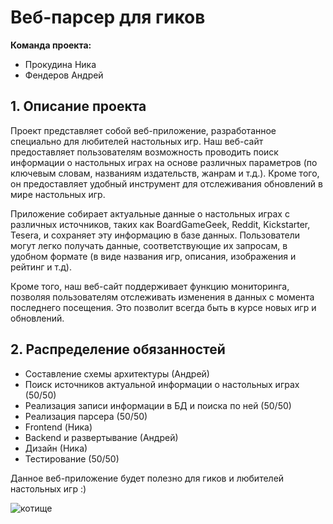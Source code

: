 # Веб-парсер для гиков

**Команда проекта:**

- Прокудина Ника
- Фендеров Андрей

## 1. Описание проекта

Проект представляет собой веб-приложение, разработанное специально для любителей настольных игр. Наш веб-сайт предоставляет пользователям возможность проводить поиск информации о настольных играх на основе различных параметров (по ключевым словам, названиям издательств, жанрам и т.д.). Кроме того, он предоставляет удобный инструмент для отслеживания обновлений в мире настольных игр.

Приложение собирает актуальные данные о настольных играх с различных источников, таких как BoardGameGeek, Reddit, Kickstarter, Tesera, и сохраняет эту информацию в базе данных. Пользователи могут легко получать данные, соответствующие их запросам, в удобном формате (в виде названия игр, описания, изображения и рейтинг и т.д).

Кроме того, наш веб-сайт поддерживает функцию мониторинга, позволяя пользователям отслеживать изменения в данных с момента последнего посещения. Это позволит всегда быть в курсе новых игр и обновлений.

## 2. Распределение обязанностей

- Составление схемы архитектуры (Андрей)
- Поиск источников актуальной информации о настольных играх (50/50)
- Реализация записи информации в БД и поиска по ней (50/50)
- Реализация парсера (50/50)
- Frontend (Ника)
- Backend и развертывание (Андрей)
- Дизайн (Ника)
- Тестирование (50/50)

Данное веб-приложение будет полезно для гиков и любителей настольных игр :)

![котище](https://i08.fotocdn.net/s131/9e80f43cb6dfe434/public_pin_l/2951096178.jpg)
